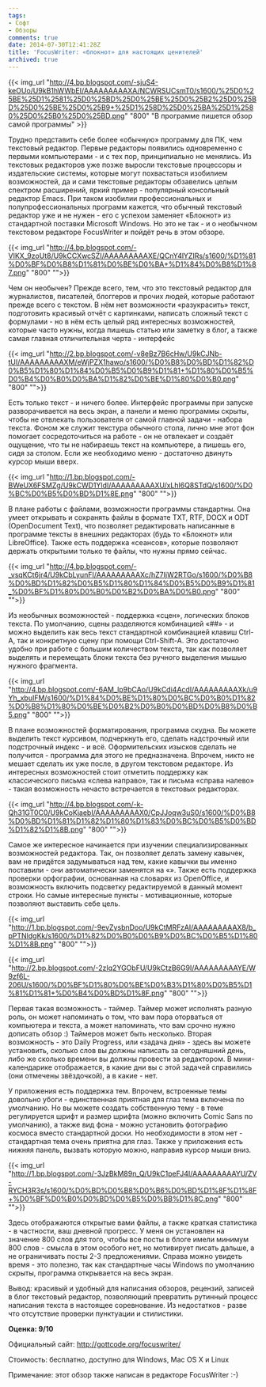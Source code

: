 ```yaml
---
tags:
- Софт
- Обзоры
comments: true
date: 2014-07-30T12:41:28Z
title: 'FocusWriter: «блокнот» для настоящих ценителей'
archived: true
---
```


{{< img_url "http://4.bp.blogspot.com/-sjuS4-keOUo/U9kB1hWWbEI/AAAAAAAAAXA/NCWRSUCsmT0/s1600/%25D0%25BE%25D1%2581%25D0%25BD%25D0%25BE%25D0%25B2%25D0%25BD%25D0%25BE%25D0%25B9+%25D1%258D%25D0%25BA%25D1%2580%25D0%25B0%25D0%25BD.png" "800" "В программе пишется обзор самой программы" >}}

Трудно представить себе более «обычную» программу для ПК, чем текстовый редактор. Первые редакторы появились одновременно с первыми компьютерами - и с тех пор, принципиально не менялись. Из текстовых редакторов уже позже выросли текстовые процессоры и издательские системы, которые могут похвастаться изобилием возможностей, да и сами текстовые редакторы обзавелись целым спектром расширений, яркий пример - популярный консольный редактор Emacs. При таком изобилии профессиональных и полупрофессиональных программ кажется, что обычный текстовый редактор уже и не нужен - его с успехом заменяет «Блокнот» из стандартной поставки Microsoft Windows. Но это не так - и о необычном текстовом редакторе FocusWriter и пойдёт речь в этом обзоре.

<!--more-->

{{< img_url "http://4.bp.blogspot.com/-VIKX_9zoUt8/U9kCCXwcSZI/AAAAAAAAAXE/QCnY4lYZIRs/s1600/%D1%81%D0%BF%D0%B8%D1%81%D0%BE%D0%BA+%D1%84%D0%B8%D1%87.png" "800" "">}}

Чем он необычен? Прежде всего, тем, что это текстовый редактор для журналистов, писателей, блоггеров и прочих людей, которые работают прежде всего с текстом. В нём нет возможности «разукрасить» текст, подготовить красивый отчёт с картинками, написать сложный текст с формулами - но в нём есть целый ряд интересных возможностей, которые часто нужны, когда пишешь статью или заметку в блог, а также самая главная отличительная черта - интерфейс

{{< img_url "http://2.bp.blogspot.com/-v8eBz7B6cHw/U9kCJNb-tUI/AAAAAAAAAXM/eWjPZX1hawo/s1600/%D0%B8%D0%BD%D1%82%D0%B5%D1%80%D1%84%D0%B5%D0%B9%D1%81+%D1%80%D0%B5%D0%B4%D0%B0%D0%BA%D1%82%D0%BE%D1%80%D0%B0.png" "800" "">}}

Есть только текст - и ничего более. Интерфейс программы при запуске разворачивается на весь экран, а панели и меню программы скрыты, чтобы не отвлекать пользователя от самой главной задачи - набора текста. Фоном же служит текстура обычного стола, лично мне этот фон помогает сосредоточиться на работе - он не отвлекает и создаёт ощущение, что ты не набираешь текст на компьютере, а пишешь его, сидя за столом. Если же необходимо меню - достаточно двинуть курсор мыши вверх.

{{< img_url "http://1.bp.blogspot.com/-BWeUX6FSMZg/U9kCWD1YldI/AAAAAAAAAXU/xLhl6Q8STdQ/s1600/%D0%BC%D0%B5%D0%BD%D1%8E.png" "800" "">}}

В плане работы с файлами, возможности программы стандартны. Она умеет открывать и сохранять файлы в формате TXT, RTF, DOCX и ODT (OpenDocument Text), что позволяет редактировать написанные в программе тексты в внешних редакторах (будь то «Блокнот» или LibreOffice). Также есть поддержка «сеансов», которые позволяют держать открытыми только те файлы, что нужны прямо сейчас.

{{< img_url "http://4.bp.blogspot.com/-_vsqKCt6jr4/U9kCbLyunFI/AAAAAAAAAXc/hZ7IjW2RTGo/s1600/%D0%B8%D0%BD%D1%82%D0%B5%D1%80%D1%84%D0%B5%D0%B9%D1%81_%D0%BF%D1%80%D0%B0%D0%B2%D0%BA%D0%B0.png" "800" "">}}

Из необычных возможностей - поддержка «сцен», логических блоков текста. По умолчанию, сцены разделяются комбинацией «##» - и можно выделить как весь текст стандартной комбинацией клавиш Ctrl-A, так и конкретную сцену при помощи Ctrl-Shift-A. Это достаточно удобно при работе с большим количеством текста, так как позволяет выделять и перемещать блоки текста без ручного выделения мышью нужного фрагмента.

{{< img_url "http://4.bp.blogspot.com/-6AM_lp9bCAo/U9kCdi4AcdI/AAAAAAAAAXk/u9Yh_xbuIFM/s1600/%D1%84%D0%BE%D1%80%D0%BC%D0%B0%D1%82%D0%B8%D1%80%D0%BE%D0%B2%D0%B0%D0%BD%D0%B8%D0%B5.png" "800" "">}}

В плане возможностей форматирования, программа скудна. Вы можете выделить текст курсивом, подчеркнуть его, сделать надстрочный или подстрочный индекс - и всё. Оформительских изысков сделать не получится - программа для этого не предназначена. Впрочем, никто не мешает сделать их уже после, в другом текстовом редакторе. Из интересных возможностей стоит отметить поддержку как классического письма «слева направо», так и письма «справа налево» - такая возможность нечасто встречается в текстовых редакторах.

{{< img_url "http://4.bp.blogspot.com/-k-Qh31GT0C0/U9kCoKjaebI/AAAAAAAAAX0/CpJJoqw3uS0/s1600/%D0%B8%D0%BD%D1%81%D1%82%D1%80%D1%83%D0%BC%D0%B5%D0%BD%D1%82%D1%8B.png" "800" "">}}

Самое же интересное начинается при изучении специализированных возможностей редактора. Так, он позволяет делать замену кавычек, вам не придётся задумываться над тем, какие кавычки вы именно поставили - они автоматически заменятся на «». Также есть поддержка проверки орфографии, основанная на словарях из OpenOffice, и возможность включить подсветку редактируемой в данный момент строки. Но самые интересные пункты - мотивационные, которые позволяют выставить себе цель.

{{< img_url "http://1.bp.blogspot.com/-9evZysbnDoo/U9kCtMRFzAI/AAAAAAAAAX8/b_pPTNldgKk/s1600/%D1%82%D0%B0%D0%B9%D0%BC%D0%B5%D1%80%D1%8B.png" "800" "">}}

{{< img_url "http://2.bp.blogspot.com/-2zIq2YGObFU/U9kCtzB6G9I/AAAAAAAAAYE/W9zf6L-206U/s1600/%D0%BF%D1%80%D0%BE%D0%B3%D1%80%D0%B5%D1%81%D1%81+%D0%B4%D0%BD%D1%8F.png" "800" "">}}

Первая такая возможность - таймер. Таймер может исполнять разную роль, он может напоминать о том, что вам пора оторваться от компьютера и текста, а может напоминать, что вам срочно нужно дописать обзор :) Таймеров может быть несколько. Вторая возможность - это Daily Progress, или «задача дня» - здесь вы можете установить, сколько слов вы должны написать за сегодняшний день, либо же сколько времени вы должны провести за редактором. В мини-календарике отображается, в какие дни вы с этой задачей справились (они отмечены звёздочкой), а в какие - нет.

У приложения есть поддержка тем. Впрочем, встроенные темы довольно убоги - единственная приятная для глаз тема включена по умолчанию. Но вы можете создать собственную тему - в теме регулируется шрифт и размер шрифта (можно включить Comic Sans по умолчанию), а также вид фона - можно установить фотографию космоса вместо стандартной доски. Но необходимости в этом нет - стандартная тема очень приятна для глаз. Также у приложения есть нижняя панель, вызвать которую можно, направив курсор мыши вниз.

{{< img_url "http://1.bp.blogspot.com/-3JzBkM89n_Q/U9kC1peFJ4I/AAAAAAAAAYU/ZV-RYCH3R3s/s1600/%D0%BD%D0%B8%D0%B6%D0%BD%D1%8F%D1%8F+%D0%BF%D0%B0%D0%BD%D0%B5%D0%BB%D1%8C.png" "800" "">}}

Здесь отображаются открытые вами файлы, а также краткая статистика - в частности, ваш дневной прогресс. У меня он установлен на значение 800 слов для того, чтобы все посты в блоге имели минимум 800 слов - смысла в этом особого нет, но мотивирует писать дальше, а не ограничивать посты 2-3 предложениями. Справа можно увидеть время - это полезно, так как стандартные часы Windows по умолчанию скрыты, программа открывается на весь экран.

Вывод: красивый и удобный для написания обзоров, рецензий, записей в блог текстовый редактор, позволяющий превратить рутинный процесс написания текста в настоящее соревнование. Из недостатков - разве что отсутствие проверки пунктуации и стилистики.

**Оценка: 9/10**

Официальный сайт: http://gottcode.org/focuswriter/

Стоимость: бесплатно, доступно для Windows, Mac OS X и Linux

Примечание: этот обзор также написан в редакторе FocusWriter :-)
